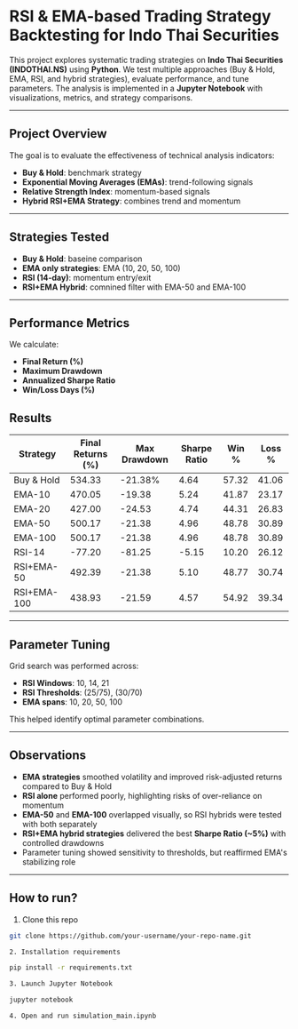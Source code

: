 # RSI & EMA-based Trading Strategy Backtesting for Indo Thai Securities

This project explores systematic trading strategies on **Indo Thai Securities (INDOTHAI.NS)** using **Python**. We test multiple approaches (Buy & Hold, EMA, RSI, and hybrid strategies), evaluate performance, and tune parameters. The analysis is implemented in a **Jupyter Notebook** with visualizations, metrics, and strategy comparisons.

---

## Project Overview

The goal is to evaluate the effectiveness of technical analysis indicators:
- **Buy & Hold**: benchmark strategy
- **Exponential Moving Averages (EMAs)**: trend-following signals
- **Relative Strength Index**: momentum-based signals
- **Hybrid RSI+EMA Strategy**: combines trend and momentum

---

## Strategies Tested

- **Buy & Hold**: baseine comparison
- **EMA only strategies**: EMA (10, 20, 50, 100)
- **RSI (14-day)**: momentum entry/exit
-  **RSI+EMA Hybrid**: comnined filter with EMA-50 and EMA-100

---

## Performance Metrics

We calculate:
- **Final Return (%)**
- **Maximum Drawdown**
- **Annualized Sharpe Ratio**
- **Win/Loss Days (%)**

## Results

| Strategy    | Final Returns (%) | Max Drawdown | Sharpe Ratio | Win % | Loss % |
|-------------|-------------------|--------------|--------------|-------|--------|
| Buy & Hold  | 534.33            | -21.38%      | 4.64         | 57.32 | 41.06  |
| EMA-10      | 470.05            | -19.38       | 5.24         | 41.87 | 23.17  |
| EMA-20      | 427.00            | -24.53       | 4.74         | 44.31 | 26.83  |
| EMA-50      | 500.17            | -21.38       | 4.96         | 48.78 | 30.89  |
| EMA-100     | 500.17            | -21.38       | 4.96         | 48.78 | 30.89  |
| RSI-14      | -77.20            | -81.25       |-5.15         | 10.20 | 26.12  |
| RSI+EMA-50  | 492.39            | -21.38       | 5.10         | 48.77 | 30.74  |
| RSI+EMA-100 | 438.93            | -21.59       | 4.57         | 54.92 | 39.34  |

---

## Parameter Tuning

Grid search was performed across:
- **RSI Windows**: 10, 14, 21
- **RSI Thresholds**: (25/75), (30/70)
- **EMA spans**: 10, 20, 50, 100

This helped identify optimal parameter combinations.

---

## Observations

- **EMA strategies** smoothed volatility and improved risk-adjusted returns compared to Buy & Hold
- **RSI alone** performed poorly, highlighting risks of over-reliance on momentum
- **EMA-50** and **EMA-100** overlapped visually, so RSI hybrids were tested with both separately
- **RSI+EMA hybrid strategies** delivered the best **Sharpe Ratio (~5%)** with controlled drawdowns
- Parameter tuning showed sensitivity to thresholds, but reaffirmed EMA's stabilizing role

---

## How to run?

1. Clone this repo
````bash
git clone https://github.com/your-username/your-repo-name.git

2. Installation requirements

pip install -r requirements.txt

3. Launch Jupyter Notebook

jupyter notebook

4. Open and run simulation_main.ipynb
